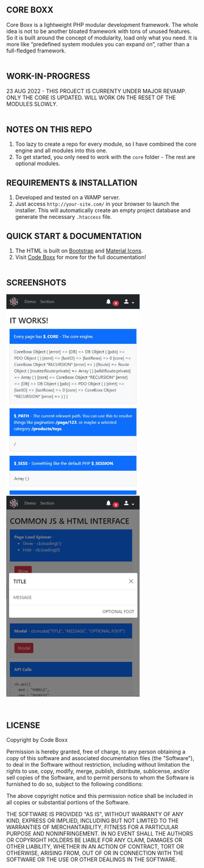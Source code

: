 ## CORE BOXX
Core Boxx is a lightweight PHP modular development framework. The whole idea is not to be another bloated framework with tons of unused features. So it is built around the concept of modularity, load only what you need. It is more like “predefined system modules you can expand on”, rather than a full-fledged framework.
<br><br>


## WORK-IN-PROGRESS
23 AUG 2022 - THIS PROJECT IS CURRENTY UNDER MAJOR REVAMP. ONLY THE CORE IS UPDATED. WILL WORK ON THE RESET OF THE MODULES SLOWLY.
<br><br>


## NOTES ON THIS REPO
1) Too lazy to create a repo for every module, so I have combined the core engine and all modules into this one.
2) To get started, you only need to work with the `core` folder - The rest are optional modules.


## REQUIREMENTS & INSTALLATION
1) Developed and tested on a WAMP server.
2) Just access `http://your-site.com/` in your browser to launch the installer. This will automatically create an empty project database and generate the necessary `.htaccess` file.


## QUICK START & DOCUMENTATION
1) The HTML is built on [Bootstrap](https://getbootstrap.com/) and [Material Icons](https://fonts.google.com/icons).
2) Visit [Code Boxx](https://code-boxx.com/core-boxx-php-rapid-development-framework/) for more for the full documentation!
<br><br>


## SCREENSHOTS
<p float="left">
  <img width="350" style="inline-block" src="https://github.com/code-boxx/Core-Boxx/blob/main/core/assets/illus-coreboxx-ss-1.jpg">
  <img width="350" style="inline-block" src="https://github.com/code-boxx/Core-Boxx/blob/main/core/assets/illus-coreboxx-ss-2.jpg">
</p><br>


## LICENSE
Copyright by Code Boxx

Permission is hereby granted, free of charge, to any person obtaining a copy
of this software and associated documentation files (the "Software"), to deal
in the Software without restriction, including without limitation the rights
to use, copy, modify, merge, publish, distribute, sublicense, and/or sell
copies of the Software, and to permit persons to whom the Software is
furnished to do so, subject to the following conditions:

The above copyright notice and this permission notice shall be included in all
copies or substantial portions of the Software.

THE SOFTWARE IS PROVIDED "AS IS", WITHOUT WARRANTY OF ANY KIND, EXPRESS OR
IMPLIED, INCLUDING BUT NOT LIMITED TO THE WARRANTIES OF MERCHANTABILITY,
FITNESS FOR A PARTICULAR PURPOSE AND NONINFRINGEMENT. IN NO EVENT SHALL THE
AUTHORS OR COPYRIGHT HOLDERS BE LIABLE FOR ANY CLAIM, DAMAGES OR OTHER
LIABILITY, WHETHER IN AN ACTION OF CONTRACT, TORT OR OTHERWISE, ARISING FROM,
OUT OF OR IN CONNECTION WITH THE SOFTWARE OR THE USE OR OTHER DEALINGS IN THE
SOFTWARE.